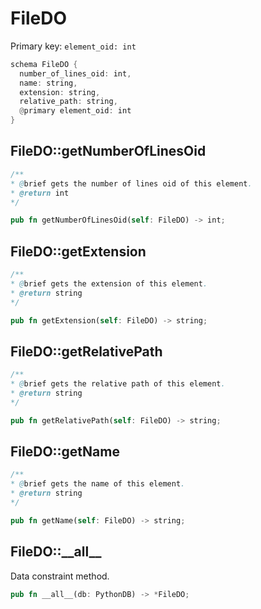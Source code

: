 # FileDO

Primary key: `element_oid: int`

```rust
schema FileDO {
  number_of_lines_oid: int,
  name: string,
  extension: string,
  relative_path: string,
  @primary element_oid: int
}
```
## FileDO::getNumberOfLinesOid

```java
/**
* @brief gets the number of lines oid of this element.
* @return int
*/
```
```rust
pub fn getNumberOfLinesOid(self: FileDO) -> int;
```
## FileDO::getExtension

```java
/**
* @brief gets the extension of this element.
* @return string
*/
```
```rust
pub fn getExtension(self: FileDO) -> string;
```
## FileDO::getRelativePath

```java
/**
* @brief gets the relative path of this element.
* @return string
*/
```
```rust
pub fn getRelativePath(self: FileDO) -> string;
```
## FileDO::getName

```java
/**
* @brief gets the name of this element.
* @return string
*/
```
```rust
pub fn getName(self: FileDO) -> string;
```
## FileDO::\_\_all\_\_

Data constraint method.

```rust
pub fn __all__(db: PythonDB) -> *FileDO;
```
